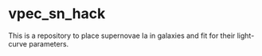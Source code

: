 # vpec_sn_hack
This is a repository to place supernovae Ia in galaxies and fit for their light-curve parameters.
